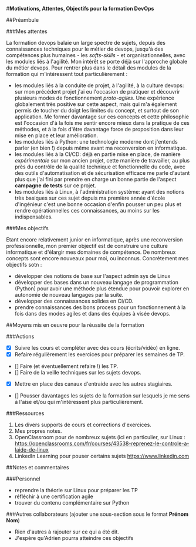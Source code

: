 #**Motivations, Attentes, Objectifs pour la formation DevOps**

##Préambule

###Mes attentes

La formation devops balaie un large spectre de sujets, depuis des connaissances techniques pour le métier de devops, jusqu'à des compétences plus humaines - les *softs-skills* - et organisationnelles, avec les modules liés à l'agilité. Mon intérêt se porte déjà sur l'approche globale du métier devops. Pour rentrer plus dans le détail des modules de la formation qui m'intéressent tout particulièrement :
* les modules liés à la conduite de projet, à l'agilité, à la culture devops: sur mon précédent projet j'ai eu l'occasion de pratiquer et découvrir plusieurs modes de fonctionnement *proto-agiles*. Une expérience globalement très positive sur cette aspect, mais qui m'a également permis de toucher du doigt les limites du concept, et surtout de son application. Me former davantage sur ces concepts et cette philosophie est l'occasion d'à la fois me sentir encore mieux dans la pratique de ces méthodes, et à la fois d'être davantage force de proposition dans leur mise en place et leur amélioration.
* les modules liés à Python: une technologie moderne dont j'entends parler (en bien !) depuis même avant ma reconversion en informatique. 
* les modules liés à la CI/CD: déjà en partie mise en place, de manière *expérimentale* sur mon ancien projet, cette manière de travailler, au plus près du contrôle de la qualité technique et fonctionnelle du code, avec des outils d'automatisation et de sécurisation efficace me parle d'autant plus que j'ai fini par prendre en charge un bonne partie de l'aspect **campagne de tests** sur ce projet.
* les modules liés à Linux, à l'administration système: ayant des notions très basiques sur ces sujet depuis ma première année d'école d'ingénieur c'est une bonne occasion d'enfin pousser un peu plus et rendre opérationnelles ces connaissances, au moins sur les indispensables.

###Mes objectifs

Etant encore relativement junior en informatique, après une reconversion professionnelle, mon premier objectif est de construire une culture informatique et d'élargir mes domaines de compétence. De nombreux concepts sont encore nouveaux pour moi, ou inconnus.
Concrètement mes objectifs sotn :
- développer des notions de base sur l'aspect admin sys de Linux
- développer des bases dans un nouveau langage de programmation (Python) pour avoir une méthode plus étendue pour pouvoir explorer en autonomie de nouveau langages par la suite.
- développer des connaissances solides en CI/CD.
- prendre connaissances des bons process pour un fonctionnement à la fois dans des modes agiles et dans des équipes à visée devops.


##Moyens mis en oeuvre pour la réussite de la formation

###Actions
- [X] Suivre les cours et compléter avec des cours (écrits/vidéo) en ligne.
- [X] Refaire régulièrement les exercices pour préparer les semaines de TP.
- [] Faire (et éventuellement refaire !) les TP.
- [] Faire de la veille techniques sur les sujets devops.
- [X] Mettre en place des canaux d'entraide avec les autres stagiaires.
- [] Pousser davantages les sujets de la formation sur lesquels je me sens à l'aise et/ou qui m'intéressent plus particulièrement.

###Ressources
1. Les divers supports de cours et corrections d'exercices.
2. Mes propres notes.
3. OpenClassroom pour de nombreux sujets (ici en particulier, sur Linux : <https://openclassrooms.com/fr/courses/43538-reprenez-le-controle-a-laide-de-linux>
4. LinkedIn Learning pour pouser certains sujets <https://www.linkedin.com>


##Notes et commentaires

###Personnel
* reprendre la théorie sur Linux pour préparer les TP
* réfléchir à une certification agile
* trouver du contenu complémentaire sur Python

###Autres collaborateurs (ajouter une sous-section sous le format **Prénom Nom**)

- Rien d'autres à rajouter sur ce qui a été dit.
- J'espère qu'Adrien pourra atteindre ces objectifs

